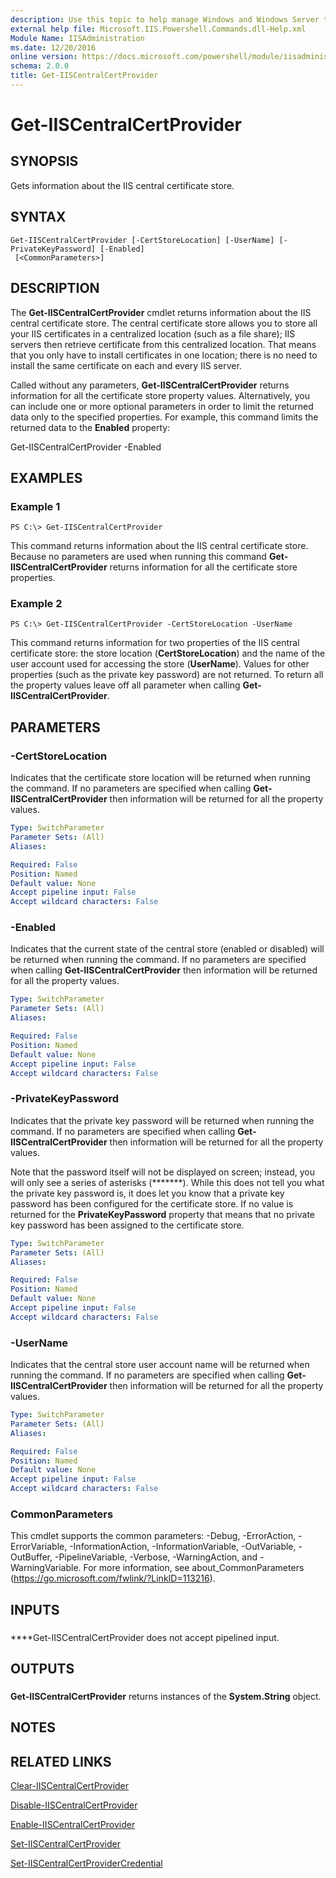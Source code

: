 ```yaml
---
description: Use this topic to help manage Windows and Windows Server technologies with Windows PowerShell.
external help file: Microsoft.IIS.Powershell.Commands.dll-Help.xml
Module Name: IISAdministration
ms.date: 12/20/2016
online version: https://docs.microsoft.com/powershell/module/iisadministration/get-iiscentralcertprovider?view=windowsserver2022-ps&wt.mc_id=ps-gethelp
schema: 2.0.0
title: Get-IISCentralCertProvider
---
```


# Get-IISCentralCertProvider

## SYNOPSIS
Gets information about the IIS central certificate store.

## SYNTAX

```
Get-IISCentralCertProvider [-CertStoreLocation] [-UserName] [-PrivateKeyPassword] [-Enabled]
 [<CommonParameters>]
```

## DESCRIPTION
The **Get-IISCentralCertProvider** cmdlet returns information about the IIS central certificate store.
The central certificate store allows you to store all your IIS certificates in a centralized location (such as a file share); IIS servers then retrieve certificate from this centralized location.
That means that you only have to install certificates in one location; there is no need to install the same certificate on each and every IIS server.

Called without any parameters, **Get-IISCentralCertProvider** returns information for all the certificate store property values.
Alternatively, you can include one or more optional parameters in order to limit the returned data only to the specified properties.
For example, this command limits the returned data to the **Enabled** property:

Get-IISCentralCertProvider -Enabled

## EXAMPLES

### Example 1
```
PS C:\> Get-IISCentralCertProvider
```

This command returns information about the IIS central certificate store.
Because no parameters are used when running this command **Get-IISCentralCertProvider** returns information for all the certificate store properties.

### Example 2
```
PS C:\> Get-IISCentralCertProvider -CertStoreLocation -UserName
```

This command returns information for two properties of the IIS central certificate store: the store location (**CertStoreLocation**) and the name of the user account used for accessing the store (**UserName**).
Values for other properties (such as the private key password) are not returned.
To return all the property values leave off all parameter when calling **Get-IISCentralCertProvider**.

## PARAMETERS

### -CertStoreLocation
Indicates that the certificate store location will be returned when running the command.
If no parameters are specified when calling **Get-IISCentralCertProvider** then information will be returned for all the property values.

```yaml
Type: SwitchParameter
Parameter Sets: (All)
Aliases: 

Required: False
Position: Named
Default value: None
Accept pipeline input: False
Accept wildcard characters: False
```

### -Enabled
Indicates that the current state of the central store (enabled or disabled) will be returned when running the command.
If no parameters are specified when calling **Get-IISCentralCertProvider** then information will be returned for all the property values.

```yaml
Type: SwitchParameter
Parameter Sets: (All)
Aliases: 

Required: False
Position: Named
Default value: None
Accept pipeline input: False
Accept wildcard characters: False
```

### -PrivateKeyPassword
Indicates that the private key password will be returned when running the command.
If no parameters are specified when calling **Get-IISCentralCertProvider** then information will be returned for all the property values.

Note that the password itself will not be displayed on screen; instead, you will only see a series of asterisks (*******).
While this does not tell you what the private key password is, it does let you know that a private key password has been configured for the certificate store.
If no value is returned for the **PrivateKeyPassword** property that means that no private key password has been assigned to the certificate store.

```yaml
Type: SwitchParameter
Parameter Sets: (All)
Aliases: 

Required: False
Position: Named
Default value: None
Accept pipeline input: False
Accept wildcard characters: False
```

### -UserName
Indicates that the central store user account name will be returned when running the command.
If no parameters are specified when calling **Get-IISCentralCertProvider** then information will be returned for all the property values.

```yaml
Type: SwitchParameter
Parameter Sets: (All)
Aliases: 

Required: False
Position: Named
Default value: None
Accept pipeline input: False
Accept wildcard characters: False
```

### CommonParameters
This cmdlet supports the common parameters: -Debug, -ErrorAction, -ErrorVariable, -InformationAction, -InformationVariable, -OutVariable, -OutBuffer, -PipelineVariable, -Verbose, -WarningAction, and -WarningVariable. For more information, see about_CommonParameters (https://go.microsoft.com/fwlink/?LinkID=113216).

## INPUTS

###  
****Get-IISCentralCertProvider does not accept pipelined input.

## OUTPUTS

###  
**Get-IISCentralCertProvider** returns instances of the **System.String** object.

## NOTES

## RELATED LINKS

[Clear-IISCentralCertProvider](./Clear-IISCentralCertProvider.md)

[Disable-IISCentralCertProvider](./Disable-IISCentralCertProvider.md)

[Enable-IISCentralCertProvider](./Enable-IISCentralCertProvider.md)

[Set-IISCentralCertProvider](./Set-IISCentralCertProvider.md)

[Set-IISCentralCertProviderCredential](./Set-IISCentralCertProviderCredential.md)

